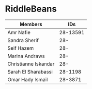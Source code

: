 # RiddleBeans

Members | IDs
------- | ---
Amr Nafie | 28-13591
Sandra Sherif | 28-
Seif Hazem | 28-
Marina Andraws | 28-
Christianne Iskandar | 28-
Sarah El Sharabassi | 28-1198
Omar Hady Ismail | 28-3871